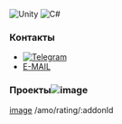 ![Unity](https://img.shields.io/badge/unity-%23000000.svg?style=for-the-badge&logo=unity&logoColor=white)
![C#](https://img.shields.io/badge/c%23-%23239120.svg?style=for-the-badge&logo=c-sharp&logoColor=white)

### Контакты
- [![Telegram](https://img.shields.io/badge/-Telegram-090909?style=for-the-badge&logo=telegram)](https://t.me/und3rd0gg) 
- [E-MAIL](ibanaski24@gmail.com)


### Проекты![image](https://user-images.githubusercontent.com/66969434/204575607-5786149e-2bfd-4f29-8fd7-d13a5b68d120.png)
[image](https://ibb.co/2PPV1jT)
/amo/rating/:addonId
